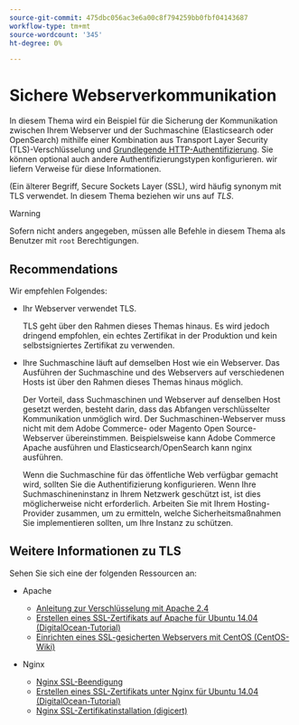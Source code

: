 ```yaml
---
source-git-commit: 475dbc056ac3e6a00c8f794259bb0fbf04143687
workflow-type: tm+mt
source-wordcount: '345'
ht-degree: 0%

---
```

# Sichere Webserverkommunikation

In diesem Thema wird ein Beispiel für die Sicherung der Kommunikation zwischen Ihrem Webserver und der Suchmaschine (Elasticsearch oder OpenSearch) mithilfe einer Kombination aus Transport Layer Security (TLS)-Verschlüsselung und [Grundlegende HTTP-Authentifizierung](https://datatracker.ietf.org/doc/html/rfc2617). Sie können optional auch andere Authentifizierungstypen konfigurieren. wir liefern Verweise für diese Informationen.

(Ein älterer Begriff, Secure Sockets Layer (SSL), wird häufig synonym mit TLS verwendet. In diesem Thema beziehen wir uns auf *TLS*.

>[!WARNING]
>
>Sofern nicht anders angegeben, müssen alle Befehle in diesem Thema als Benutzer mit `root` Berechtigungen.

## Recommendations

Wir empfehlen Folgendes:

* Ihr Webserver verwendet TLS.

   TLS geht über den Rahmen dieses Themas hinaus. Es wird jedoch dringend empfohlen, ein echtes Zertifikat in der Produktion und kein selbstsigniertes Zertifikat zu verwenden.

* Ihre Suchmaschine läuft auf demselben Host wie ein Webserver. Das Ausführen der Suchmaschine und des Webservers auf verschiedenen Hosts ist über den Rahmen dieses Themas hinaus möglich.

   Der Vorteil, dass Suchmaschinen und Webserver auf denselben Host gesetzt werden, besteht darin, dass das Abfangen verschlüsselter Kommunikation unmöglich wird. Der Suchmaschinen-Webserver muss nicht mit dem Adobe Commerce- oder Magento Open Source-Webserver übereinstimmen. Beispielsweise kann Adobe Commerce Apache ausführen und Elasticsearch/OpenSearch kann nginx ausführen.

   Wenn die Suchmaschine für das öffentliche Web verfügbar gemacht wird, sollten Sie die Authentifizierung konfigurieren. Wenn Ihre Suchmaschineninstanz in Ihrem Netzwerk geschützt ist, ist dies möglicherweise nicht erforderlich. Arbeiten Sie mit Ihrem Hosting-Provider zusammen, um zu ermitteln, welche Sicherheitsmaßnahmen Sie implementieren sollten, um Ihre Instanz zu schützen.

## Weitere Informationen zu TLS

Sehen Sie sich eine der folgenden Ressourcen an:

* Apache

   * [Anleitung zur Verschlüsselung mit Apache 2.4](https://httpd.apache.org/docs/2.4/ssl/ssl_howto.html)
   * [Erstellen eines SSL-Zertifikats auf Apache für Ubuntu 14.04 (DigitalOcean-Tutorial)](https://www.digitalocean.com/community/tutorials/how-to-create-a-ssl-certificate-on-apache-for-ubuntu-14-04)
   * [Einrichten eines SSL-gesicherten Webservers mit CentOS (CentOS-Wiki)](https://wiki.centos.org/HowTos/Https)

* Nginx

   * [Nginx SSL-Beendigung](https://www.nginx.com/resources/admin-guide/nginx-ssl-termination/)
   * [Erstellen eines SSL-Zertifikats unter Nginx für Ubuntu 14.04 (DigitalOcean-Tutorial)](https://www.digitalocean.com/community/tutorials/how-to-create-an-ssl-certificate-on-nginx-for-ubuntu-14-04)
   * [Nginx SSL-Zertifikatinstallation (digicert)](https://www.digicert.com/ssl-certificate-installation-nginx.htm)
